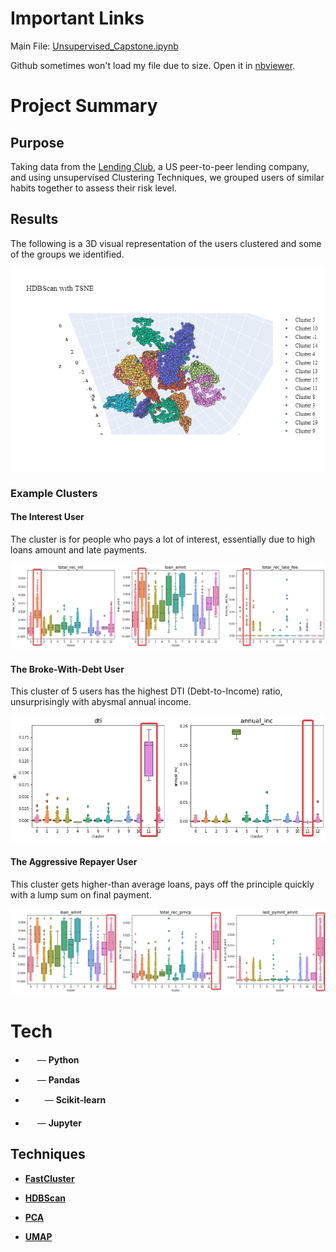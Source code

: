 # Important Links

Main File: [Unsupervised_Capstone.ipynb](../25_Unsupervised_Capstone/Unsupervised_Capstone.ipynb)

Github sometimes won't load my file due to size. Open it in [nbviewer](https://nbviewer.jupyter.org/github/Kuebic/Thinkful/blob/master/25_Unsupervised_Capstone/Unsupervised_Capstone.ipynb).

# Project Summary

## Purpose
Taking data from the [Lending Club](https://www.lendingclub.com/), a US peer-to-peer lending company, and using unsupervised Clustering Techniques, we grouped users of similar habits together to assess their risk level.

## Results
The following is a 3D visual representation of the users clustered and some of the groups we identified.

[cluster_umap]: ./images/DimensionalityReductionWithUMAP_01.png "Dimensionality Reduction with UMAP"
[cluster_tsne]: ./images/DimensionalityReductionWithTSNE_01.png "Dimensionality Reduction with TSNE"
[cluster_pca]: ./images/DimensionalityReductionWithPCA_01.png "Dimensionaltiy Reduction with PCA"
[cluster_color]: ./images/HDBScan_with_TSNE.png "Clustering visualization with TSNE"

[cluster_01]: ./images/cluster_01.png "Cluster 01"
[cluster_11]: ./images/cluster_11.png "Cluster 11"
[cluster_12]: ./images/cluster_12.png "Cluster 12"

![cluster_color]

### Example Clusters

#### **The Interest User**

The cluster is for people who pays a lot of interest, essentially due to high loans amount and late payments.

![cluster_01]

#### **The Broke-With-Debt User**

This cluster of 5 users has the highest DTI (Debt-to-Income) ratio, unsurprisingly with abysmal annual income.

![cluster_11]

#### **The Aggressive Repayer User**

This cluster gets higher-than average loans, pays off the principle quickly with a lump sum on final payment.

![cluster_12]

# Tech

- <img src=https://upload.wikimedia.org/wikipedia/commons/thumb/c/c3/Python-logo-notext.svg/110px-Python-logo-notext.svg.png width="15" height="15" /> — **Python**

- <img src=https://pandas.pydata.org/static/img/pandas_mark.svg width="15" height="15" /> — **Pandas**

- <img src=https://scikit-learn.org/stable/_images/scikit-learn-logo-notext.png width="27" height="15" /> — **Scikit-learn**

- <img src=https://upload.wikimedia.org/wikipedia/commons/3/38/Jupyter_logo.svg width="15" height="20" /> — **Jupyter**

## Techniques

- [**FastCluster**](http://www.danifold.net/fastcluster.html)

- [**HDBScan**](https://hdbscan.readthedocs.io/en/latest/index.html)

- [**PCA**](https://www.shark-ml.org/sphinx_pages/build/html/rest_sources/tutorials/algorithms/pca.html)

- [**UMAP**](https://umap-learn.readthedocs.io/en/latest/#)

